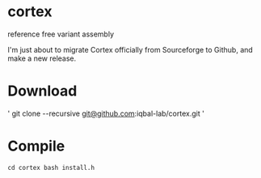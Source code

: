cortex
======

reference free variant assembly

I'm just about to migrate Cortex officially from Sourceforge to Github, and make a new release.


# Download

'
git clone --recursive git@github.com:iqbal-lab/cortex.git
'

# Compile

`
cd cortex
bash install.h
`
